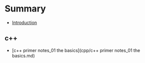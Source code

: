 # Summary

* [Introduction](README.md)

## c++

* [c++ primer notes_01 the basics](cpp/c++ primer notes_01 the basics.md)